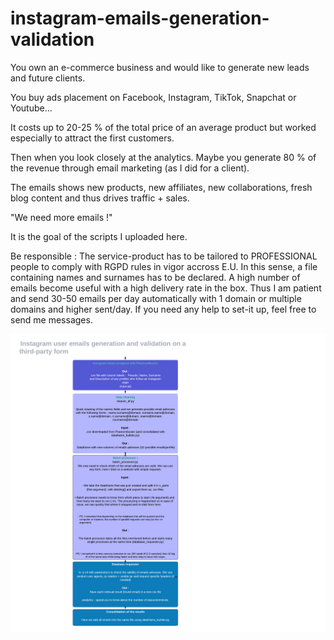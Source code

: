 # instagram-emails-generation-validation

You own an e-commerce business and would like to generate new leads and future clients. 

You buy ads placement on Facebook, Instagram, TikTok, Snapchat or Youtube... 

It costs up to 20-25 % of the total price of an average product but worked especially to attract the first customers.

Then when you look closely at the analytics. Maybe you generate 80 % of the revenue through email marketing (as I did for a client). 

The emails shows new products, new affiliates, new collaborations, fresh blog content and thus drives traffic + sales.

"We need more emails !"

It is the goal of the scripts I uploaded here. 


Be responsible : The service-product has to be tailored to PROFESSIONAL people to comply with RGPD rules in vigor accross E.U. In this sense, a file containing names and                          surnames has to be declared.
                 A high number of emails become useful with a high delivery rate in the box. Thus I am patient and send 30-50 emails per day automatically with 1 domain 
                 or multiple domains and higher sent/day. If you need any help to set-it up, feel free to send me messages.
         
         
![Diagramme de séquence](https://github.com/JeremieDec/instagram-emails-generation-validation/blob/main/diagram.png)

        
        
